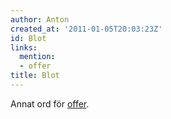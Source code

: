 ```yaml
---
author: Anton
created_at: '2011-01-05T20:03:23Z'
id: Blot
links:
  mention:
  - offer
title: Blot
---
```


Annat ord för [offer].

  [offer]: offer
